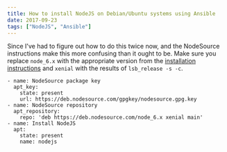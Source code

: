 ```yaml
---
title: How to install NodeJS on Debian/Ubuntu systems using Ansible
date: 2017-09-23
tags: ["NodeJS", "Ansible"]
---
```

Since I've had to figure out how to do this twice now,
and the NodeSource instructions make this more confusing than it ought to be.
Make sure you replace `node_6.x` with the appropriate version from the
[installation instructions](https://github.com/nodesource/distributions#installation-instructions)
and `xenial` with the results of `lsb_release -s -c`.

```plain
- name: NodeSource package key
  apt_key:
    state: present
    url: https://deb.nodesource.com/gpgkey/nodesource.gpg.key
- name: NodeSource repository
  apt_repository:
    repo: 'deb https://deb.nodesource.com/node_6.x xenial main'
- name: Install NodeJS
  apt:
    state: present
    name: nodejs
```
